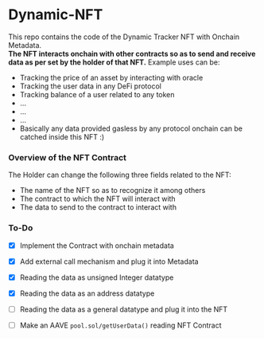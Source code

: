 # Dynamic-NFT
This repo contains the code of the Dynamic Tracker NFT with Onchain Metadata.<br>
__The NFT interacts onchain with other contracts so as to send and receive data as per set by the holder of that NFT.__
Example uses can be:
- Tracking the price of an asset by interacting with oracle
- Tracking the user data in any DeFi protocol
- Tracking balance of a user related to any token
- ...
- ...
- ...
- Basically any data provided gasless by any protocol onchain can be catched inside this NFT :)

### Overview of the NFT Contract
The Holder can change the following three fields related to the NFT:
+ The name of the NFT so as to recognize it among others
+ The contract to which the NFT will interact with
+ The data to send to the contract to interact with

### To-Do
- [x] Implement the Contract with onchain metadata
- [x] Add external call mechanism and plug it into Metadata
- [x] Reading the data as unsigned Integer datatype
- [x] Reading the data as an address datatype
- [ ] Reading the data as a general datatype and plug it into the NFT
- [ ] Make an AAVE `pool.sol/getUserData()` reading NFT Contract

